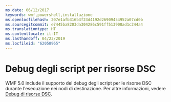 ```yaml
---
ms.date: 06/12/2017
keywords: wmf,powershell,installazione
ms.openlocfilehash: 207e1afb316b3f23d4192d26909454952a07cd0b
ms.sourcegitcommit: e7445ba8203da304286c591ff513900ad1c244a4
ms.translationtype: HT
ms.contentlocale: it-IT
ms.lasthandoff: 04/23/2019
ms.locfileid: "62058965"
---
```

# <a name="dsc-resource-script-debugging"></a>Debug degli script per risorse DSC

WMF 5.0 include il supporto del debug degli script per le risorse DSC durante l'esecuzione nei nodi di destinazione.
Per altre informazioni, vedere [Debug di risorse DSC](https://msdn.microsoft.com/powershell/dsc/debugresource).
